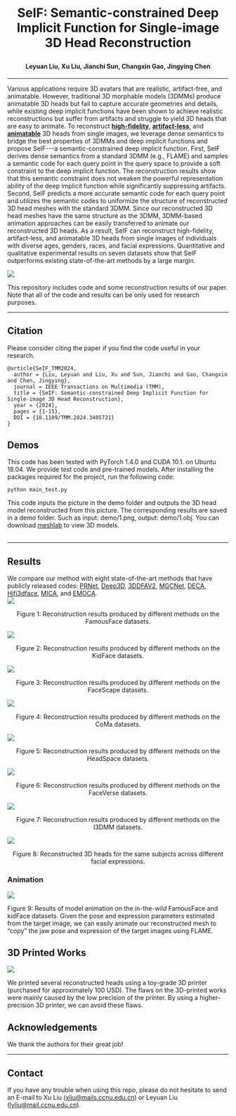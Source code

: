 # <p align="center">SeIF: Semantic-constrained Deep Implicit Function for Single-image 3D Head Reconstruction</p>
#### <p align="center">Leyuan Liu, Xu Liu, Jianchi Sun, Changxin Gao, Jingying Chen</p>
***
  Various applications require 3D avatars that are realistic, artifact-free, and animatable. However, traditional 3D morphable models (3DMMs) produce animatable 3D heads but fail to capture accurate geometries and details, while existing deep implicit functions have been shown to achieve realistic reconstructions but suffer from artifacts and struggle to yield 3D heads that are easy to animate. To reconstruct [**high-fidelity**](#RESULTS), [**artifact-less**](#RESULTS), and [**animatable**](#Animation) 3D heads from single images, we leverage dense semantics to bridge the best properties of 3DMMs and deep implicit functions and propose SeIF---a semantic-constrained deep implicit function. First, SeIF derives dense semantics from a standard 3DMM (e.g., FLAME) and samples a semantic code for each query point in the query space to provide a soft constraint to the deep implicit function. The reconstruction results show that this semantic constraint does not weaken the powerful representation ability of the deep implicit function while significantly suppressing artifacts. Second, SeIF predicts a more accurate semantic code for each query point and utilizes the semantic codes to uniformize the structure of reconstructed 3D head meshes with the standard 3DMM. Since our reconstructed 3D head meshes have the same structure as the 3DMM, 3DMM-based animation approaches can be easily transferred to animate our reconstructed 3D heads. As a result, SeIF can reconstruct high-fidelity, artifact-less, and animatable 3D heads from single images of individuals with diverse ages, genders, races, and facial expressions. Quantitative and qualitative experimental results on seven datasets show that SeIF outperforms existing state-of-the-art methods by a large margin.

![](https://github.com/starVisionTeam/SeIF/blob/master/lib/data/final2.gif)


This repository includes code and some reconstruction results of our paper. Note that all of the code and results can be only used for research purposes.
***

## Citation

Please consider citing the paper if you find the code useful in your research.
```
@article{SeIF_TMM2024,
  author = {Liu, Leyuan and Liu, Xu and Sun, Jianchi and Gao, Changxin and Chen, Jingying},
  journal = IEEE Transactions on Multimedia (TMM), 
  title = {SeIF: Semantic-constrained Deep Implicit Function for Single-image 3D Head Reconstruction}, 
  year = {2024},
  pages = {1-15},
  DOI = {10.1109/TMM.2024.3405721}
}
```


## Demos
This code has been tested with PyTorch 1.4.0 and CUDA 10.1. on Ubuntu 18.04.
We provide test code and pre-trained models. After installing the packages required for the project, run the following code:</br>
```objpython
python main_test.py
```
This code inputs the picture in the demo folder and outputs the 3D head model reconstructed from this picture. The corresponding results are saved in a demo folder. Such as input: demo/1.png, output: demo/1.obj. You can download [meshlab](https://www.meshlab.net/#download) to view 3D models.</br>
</br>

***
## Results
We compare our method with eight state-of-the-art methods that have publicly released codes: [PRNet](https://github.com/yfeng95/PRNet), [Deep3D](https://github.com/microsoft/Deep3DFaceReconstruction), [3DDFAV2](https://github.com/cleardusk/3DDFA_V2), [MGCNet](https://github.com/jiaxiangshang/MGCNet), [DECA](https://github.com/yfeng95/DECA), [Hifi3dface](https://github.com/tencent-ailab/hifi3dface), [MICA](https://github.com/Zielon/MICA), and [EMOCA](https://github.com/radekd91/emoca).</br>
![](https://github.com/starVisionTeam/SeIF/blob/master/lib/data/1-more.png)
<p align="center">Figure 1: Reconstruction results produced by different methods on the FamousFace datasets.</p>

![](https://github.com/starVisionTeam/SeIF/blob/master/lib/data/2-more.png)
<p align="center">Figure 2: Reconstruction results produced by different methods on the KidFace datasets.</p>

![](https://github.com/starVisionTeam/SeIF/blob/master/lib/data/3-more.png)
<p align="center">Figure 3: Reconstruction results produced by different methods on the FaceScape datasets.</p>

![](https://github.com/starVisionTeam/SeIF/blob/master/lib/data/4-more.png)
<p align="center">Figure 4: Reconstruction results produced by different methods on the CoMa datasets.</p>

![](https://github.com/starVisionTeam/SeIF/blob/master/lib/data/5-more.png)
<p align="center">Figure 5: Reconstruction results produced by different methods on the HeadSpace datasets.</p>

![](https://github.com/starVisionTeam/SeIF/blob/master/lib/data/6-more.png)
<p align="center">Figure 6: Reconstruction results produced by different methods on the FaceVerse datasets.</p>

![](https://github.com/starVisionTeam/SeIF/blob/master/lib/data/7-more.png)
<p align="center">Figure 7: Reconstruction results produced by different methods on the I3DMM datasets.</p>

![](https://github.com/starVisionTeam/SeIF/blob/master/lib/data/consistency.png)
<p align="center">Figure 8: Reconstructed 3D heads for the same subjects across different facial expressions.</p>

### Animation
![](https://github.com/starVisionTeam/SeIF/blob/master/lib/data/animationFinal3.png)
<p align="left">Figure 9: Results of model animation on the in-the-wild FamousFace and kidFace datasets. Given the pose and expression parameters estimated from the target
image, we can easily animate our reconstructed mesh to “copy” the jaw pose and expression of the target images using FLAME.</p>


## 3D Printed Works
![](https://github.com/starVisionTeam/SeIF/blob/master/lib/data/3Dprint-new.gif)

<p align="left"> We printed several reconstructed heads using a toy-grade 3D printer (purchased for approximately 100 USD). The flaws on the 3D-printed works were mainly caused by the low precision of the printer. By using a higher-precision 3D printer, we can avoid these flaws.</p>

## Acknowledgements
We thank the authors for their great job!

***

## Contact
If you have any trouble when using this repo, please do not hesitate to send an E-mail to Xu Liu (xliu@mails.ccnu.edu.cn) or Leyuan Liu (lyliu@mail.ccnu.edu.cn).
